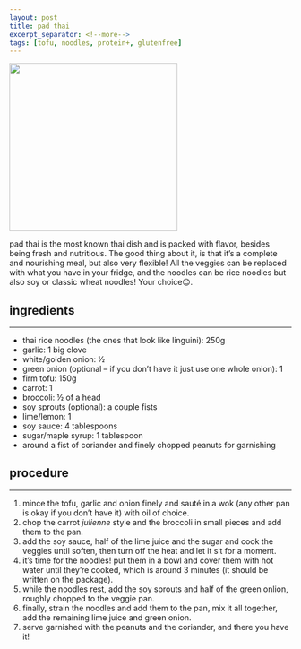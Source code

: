 ```yaml
---
layout: post
title: pad thai
excerpt_separator: <!--more-->
tags: [tofu, noodles, protein+, glutenfree]
---
```


 <img src="../../../images/pad-thai.jpg" width="300">

 


<!--more-->

pad thai is the most known thai dish and is packed with flavor, besides being fresh and nutritious. The good thing about it, is that it’s a complete and nourishing meal, but also very flexible! All the veggies can be replaced with what you have in your fridge, and the noodles can be rice noodles but also soy or classic wheat noodles! Your choice😊. 

## ingredients
---

- thai rice noodles (the ones that look like linguini): 250g
- garlic: 1 big clove
- white/golden onion: ½ 
- green onion (optional – if you don’t have it just use one whole onion): 1
- firm tofu: 150g
- carrot: 1
- broccoli: ½ of a head
- soy sprouts (optional): a couple fists
- lime/lemon: 1
- soy sauce: 4 tablespoons
- sugar/maple syrup: 1 tablespoon
- around a fist of coriander and finely chopped peanuts for   garnishing


## procedure
---

1.	mince the tofu, garlic and onion finely and sauté in a wok (any other pan is okay if you don’t have it) with oil of choice. 
2.	chop the carrot *julienne* style and the broccoli in small pieces and add them to the pan.
3.	add the soy sauce, half of the lime juice and  the sugar and cook the veggies until soften, then turn off the heat and let it sit for a moment.
4.	it’s time for the noodles! put them in a bowl and cover them with hot water until they’re cooked, which is around 3 minutes (it should be written on the package).
5.	while the noodles rest, add the soy sprouts and half of the green onlion, roughly chopped to the veggie pan.
6.	finally, strain the noodles and add them to the pan, mix it all together, add the remaining lime juice and green onion.
7.	serve garnished with the peanuts and the coriander, and there you have it!

